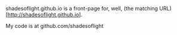 shadesoflight.github.io is a front-page for, well, (the matching URL)[http://shadesoflight.github.io].

My code is at github.com/shadesoflight
